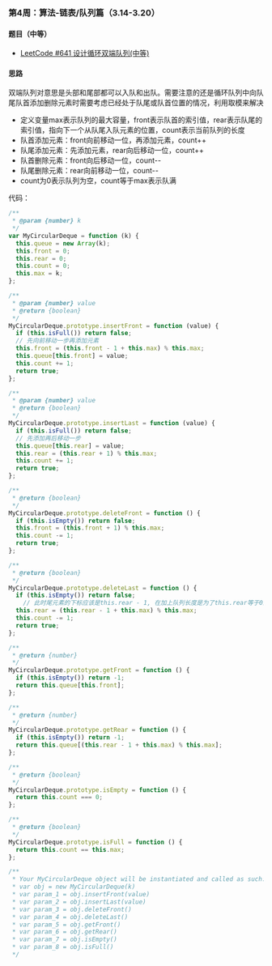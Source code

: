 ### 第4周：算法-链表/队列篇（3.14-3.20）

#### 题目（中等）

- [LeetCode #641 设计循环双端队列(中等)](https://leetcode-cn.com/problems/design-circular-deque/)

#### 思路

双端队列对意思是头部和尾部都可以入队和出队。需要注意的还是循环队列中向队尾队首添加删除元素时需要考虑已经处于队尾或队首位置的情况，利用取模来解决

- 定义变量max表示队列的最大容量，front表示队首的索引值，rear表示队尾的索引值，指向下一个从队尾入队元素的位置，count表示当前队列的长度
- 队首添加元素：front向前移动一位，再添加元素，count++
- 队尾添加元素：先添加元素，rear向后移动一位，count++
- 队首删除元素：front向后移动一位，count--
- 队尾删除元素：rear向前移动一位，count--
- count为0表示队列为空，count等于max表示队满

代码：
```javascript
/**
 * @param {number} k
 */
var MyCircularDeque = function (k) {
  this.queue = new Array(k);
  this.front = 0;
  this.rear = 0;
  this.count = 0;
  this.max = k;
};

/**
 * @param {number} value
 * @return {boolean}
 */
MyCircularDeque.prototype.insertFront = function (value) {
  if (this.isFull()) return false;
  // 先向前移动一步再添加元素
  this.front = (this.front - 1 + this.max) % this.max;
  this.queue[this.front] = value;
  this.count += 1;
  return true;
};

/**
 * @param {number} value
 * @return {boolean}
 */
MyCircularDeque.prototype.insertLast = function (value) {
  if (this.isFull()) return false;
  // 先添加再后移动一步
  this.queue[this.rear] = value;
  this.rear = (this.rear + 1) % this.max;
  this.count += 1;
  return true;
};

/**
 * @return {boolean}
 */
MyCircularDeque.prototype.deleteFront = function () {
  if (this.isEmpty()) return false;
  this.front = (this.front + 1) % this.max;
  this.count -= 1;
  return true;
};

/**
 * @return {boolean}
 */
MyCircularDeque.prototype.deleteLast = function () {
  if (this.isEmpty()) return false;
    // 此时尾元素的下标应该是this.rear - 1, 在加上队列长度是为了this.rear等于0的情况
  this.rear = (this.rear - 1 + this.max) % this.max;
  this.count -= 1;
  return true;
};

/**
 * @return {number}
 */
MyCircularDeque.prototype.getFront = function () {
  if (this.isEmpty()) return -1;
  return this.queue[this.front];
};

/**
 * @return {number}
 */
MyCircularDeque.prototype.getRear = function () {
  if (this.isEmpty()) return -1;
  return this.queue[(this.rear - 1 + this.max) % this.max];
};

/**
 * @return {boolean}
 */
MyCircularDeque.prototype.isEmpty = function () {
  return this.count === 0;
};

/**
 * @return {boolean}
 */
MyCircularDeque.prototype.isFull = function () {
  return this.count == this.max;
};

/**
 * Your MyCircularDeque object will be instantiated and called as such:
 * var obj = new MyCircularDeque(k)
 * var param_1 = obj.insertFront(value)
 * var param_2 = obj.insertLast(value)
 * var param_3 = obj.deleteFront()
 * var param_4 = obj.deleteLast()
 * var param_5 = obj.getFront()
 * var param_6 = obj.getRear()
 * var param_7 = obj.isEmpty()
 * var param_8 = obj.isFull()
 */

```